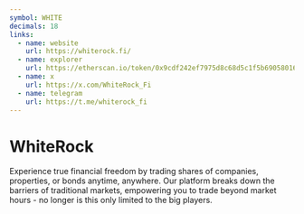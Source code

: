 ```yaml
---
symbol: WHITE
decimals: 18
links:
  - name: website
    url: https://whiterock.fi/
  - name: explorer
    url: https://etherscan.io/token/0x9cdf242ef7975d8c68d5c1f5b6905801699b1940
  - name: x
    url: https://x.com/WhiteRock_Fi
  - name: telegram
    url: https://t.me/whiterock_fi
---
```


# WhiteRock

Experience true financial freedom by trading shares of companies, properties, or bonds anytime, anywhere. Our platform breaks down the barriers of traditional markets, empowering you to trade beyond market hours - no longer is this only limited to the big players.
